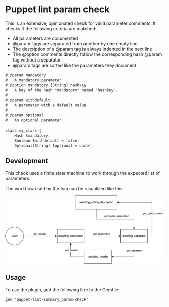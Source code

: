 # Puppet lint param check

This is an extensive, opinionated check for valid parameter comments. It checks if the following criteria are matched:

- All parameters are documented
- @param-tags are separated from another by one empty line
- The description of a @param tag is always indented in the next line
- The @option comments directly follow the corresponding hash @param tag without a separator
- @param tags are sorted like the parameters they document

```
# @param mandatory
#   A mandatory parameter
# @option mandatory [String] hashkey
#   A key of the hash "mandatory" named "hashkey".
#
# @param withdefault
#   A parameter with a default value
#
# @param optional
#   An optional parameter

class my_class {
    Hash $mandatory,
    Boolean $withdefault = false,
    Optional[String] $optional = undef,
```

## Development

This check uses a finite state machine to work through the expected list of parameters.

The workflow used by the fsm can be visualized like this:

![](docs/param_workflow.drawio.png)

## Usage

To use the plugin, add the following line to the Gemfile:

    gem 'puppet-lint-summary_param-check'
